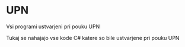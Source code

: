 # UPN
Vsi programi ustvarjeni pri pouku UPN

Tukaj se nahajajo vse kode C# katere so bile ustvarjene pri pouku UPN 
